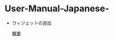 # User-Manual-Japanese-

        
- ウィジェットの追加
    
  [概要](https://github.com/CS-eukarya/User-Manual-Japanese-/blob/0f16c2883f41f4d2d694d2cefdf83a776f1b3899/%E6%A6%82%E8%A6%81.md)
    
